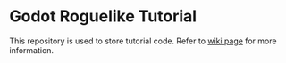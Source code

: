 # Godot Roguelike Tutorial

This repository is used to store tutorial code. Refer to [wiki page](https://github.com/Bozar/GodotRoguelikeTutorial.wiki.git) for more information.
